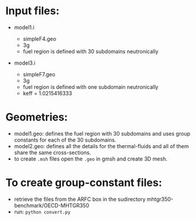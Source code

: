 # Input files:

* model1.i
	- simpleF4.geo
	- 3g
	- fuel region is defined with 30 subdomains neutronically

* model3.i
	- simpleF7.geo
	- 3g
	- fuel region is defined with one subdomain neutronically
	- keff = 1.0215416333

# Geometries:

* model1.geo: defines the fuel region with 30 subdomains and uses group constants for each of the 30 subdomains.
* model2.geo: defines all the details for the thermal-fluids and all of them share the same cross-sections.
* to create ```.msh``` files open the ```.geo``` in gmsh and create 3D mesh.

# To create group-constant files:

* retrieve the files from the ARFC box in the sudirectory mhtgr350-benchmark/OECD-MHTGR350
* run: ```python convert.py```
